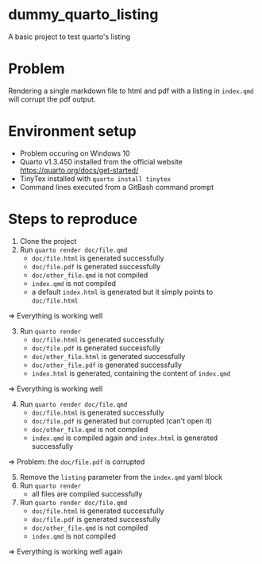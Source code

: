 # dummy_quarto_listing
A basic project to test quarto's listing

# Problem

Rendering a single markdown file to html and pdf with a listing in `index.qmd` will corrupt the pdf output.

# Environment setup

- Problem occuring on Windows 10
- Quarto v1.3.450 installed from the official website https://quarto.org/docs/get-started/ 
- TinyTex installed with `quarto install tinytex`
- Command lines executed from a GitBash command prompt

# Steps to reproduce

1. Clone the project
2. Run `quarto render doc/file.qmd`
    * `doc/file.html` is generated successfully
    * `doc/file.pdf` is generated successfully
    * `doc/other_file.qmd` is not compiled
    * `index.qmd` is not compiled
    * a default `index.html` is generated but it simply points to `doc/file.html`

=> Everything is working well

3. Run `quarto render`
    * `doc/file.html` is generated successfully
    * `doc/file.pdf` is generated successfully
    * `doc/other_file.html` is generated successfully
    * `doc/other_file.pdf` is generated successfully
    * `index.html` is generated, containing the content of `index.qmd`

=> Everything is working well

4. Run `quarto render doc/file.qmd`
    * `doc/file.html` is generated successfully
    * `doc/file.pdf` is generated but corrupted (can't open it)
    * `doc/other_file.qmd` is not compiled
    * `index.qmd` is compiled again and `index.html` is generated successfully

=> Problem: the `doc/file.pdf` is corrupted

5. Remove the `listing` parameter from the `index.qmd` yaml block
6. Run `quarto render`
    * all files are compiled successfully
7. Run `quarto render doc/file.qmd`
    * `doc/file.html` is generated successfully
    * `doc/file.pdf` is generated successfully
    * `doc/other_file.qmd` is not compiled
    * `index.qmd` is not compiled

=> Everything is working well again